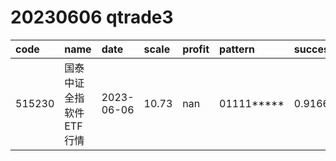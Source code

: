 
# 20230606 qtrade3
 | code | name | date | scale | profit | pattern | success_rate | success_cnt | fund_cnt | 
 | :----- | :----- | :----- | :----- | :----- | :----- | :----- | :----- | :----- | 
 | 515230 | 国泰中证全指软件ETF行情 | 2023-06-06 | 10.73 | nan | 01111***** | 0.9166666666666666 | 11 | 12 | 
